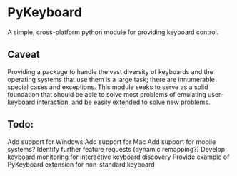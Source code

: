 PyKeyboard
==========

A simple, cross-platform python module for providing keyboard control.

Caveat
------

Providing a package to handle the vast diversity of keyboards and the operating
systems that use them is a large task; there are innumerable special cases and
exceptions. This module seeks to serve as a solid foundation that should be able
to solve most problems of emulating user-keyboard interaction, and be easily
extended to solve new problems.

Todo:
-----
Add support for Windows
Add support for Mac
Add support for mobile systems?
Identify further feature requests (dynamic remapping?)
Develop keyboard monitoring for interactive keyboard discovery
Provide example of PyKeyboard extension for non-standard keyboard


